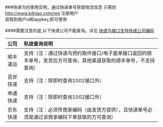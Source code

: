 ###快递鸟的使用实例，通过快递单号获取物流信息
只需到 http://www.kdniao.com/reg 注册用户
<br>
获取到商户id和appkey,即可使用
<br><br>
####需要注意的是,以下快递公司不能查询。详见 [快递鸟接口支持快递公司编码](https://www.kdniao.com/file/2019快递鸟接口支持快递公司编码.xlsx)

|公司|轨迹查询说明|
|:-----  |:-------|
|顺丰速运    |支持（注：通过快递鸟预约取件接口/电子面单接口返回的顺丰单号，发货后方可查询，其他渠道获取的顺丰单号，不支持查询）   |
|百世快递    |支持（注：除即时查询1002接口外）    |
|申通快递    |支持（注：除即时查询1002接口外）   |
|京东快递    |支持（注：必须传商家编码（由发货方提供），且快递单号必须是通过该商家编码下单获取的方可查询）  |
